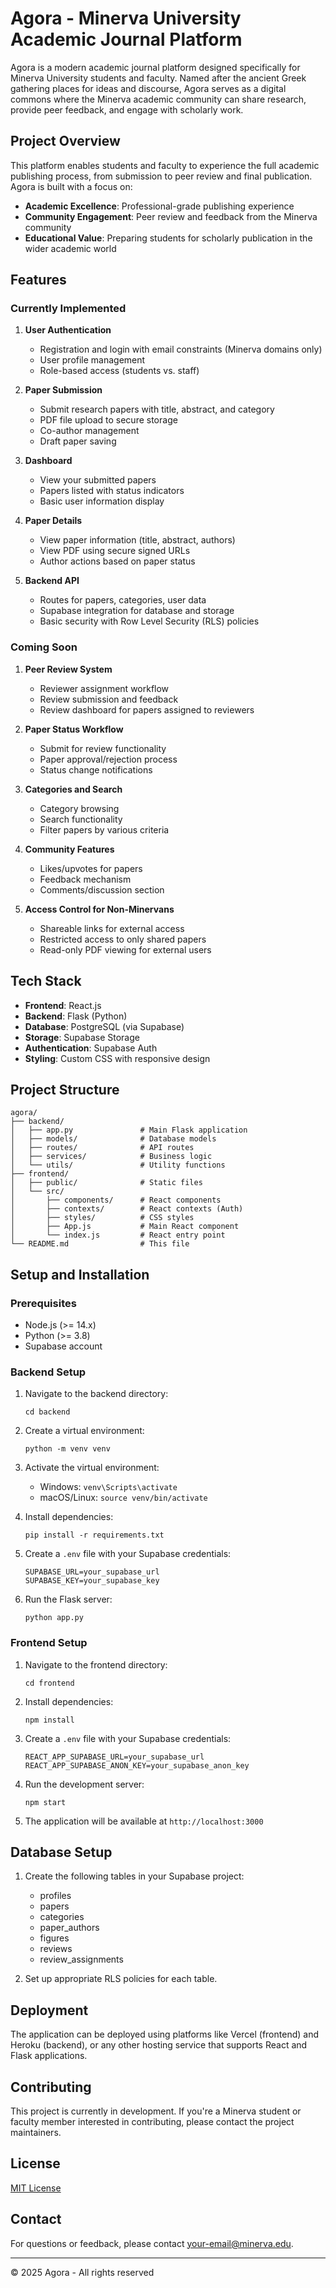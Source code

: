 # Agora - Minerva University Academic Journal Platform

Agora is a modern academic journal platform designed specifically for Minerva University students and faculty. Named after the ancient Greek gathering places for ideas and discourse, Agora serves as a digital commons where the Minerva academic community can share research, provide peer feedback, and engage with scholarly work.

## Project Overview

This platform enables students and faculty to experience the full academic publishing process, from submission to peer review and final publication. Agora is built with a focus on:

- **Academic Excellence**: Professional-grade publishing experience
- **Community Engagement**: Peer review and feedback from the Minerva community
- **Educational Value**: Preparing students for scholarly publication in the wider academic world

## Features

### Currently Implemented

1. **User Authentication**
   - Registration and login with email constraints (Minerva domains only)
   - User profile management
   - Role-based access (students vs. staff)

2. **Paper Submission**
   - Submit research papers with title, abstract, and category
   - PDF file upload to secure storage
   - Co-author management
   - Draft paper saving

3. **Dashboard**
   - View your submitted papers
   - Papers listed with status indicators
   - Basic user information display

4. **Paper Details**
   - View paper information (title, abstract, authors)
   - View PDF using secure signed URLs
   - Author actions based on paper status

5. **Backend API**
   - Routes for papers, categories, user data
   - Supabase integration for database and storage
   - Basic security with Row Level Security (RLS) policies

### Coming Soon

1. **Peer Review System**
   - Reviewer assignment workflow
   - Review submission and feedback
   - Review dashboard for papers assigned to reviewers

2. **Paper Status Workflow**
   - Submit for review functionality
   - Paper approval/rejection process
   - Status change notifications

3. **Categories and Search**
   - Category browsing
   - Search functionality
   - Filter papers by various criteria

4. **Community Features**
   - Likes/upvotes for papers
   - Feedback mechanism
   - Comments/discussion section

5. **Access Control for Non-Minervans**
   - Shareable links for external access
   - Restricted access to only shared papers
   - Read-only PDF viewing for external users

## Tech Stack

- **Frontend**: React.js
- **Backend**: Flask (Python)
- **Database**: PostgreSQL (via Supabase)
- **Storage**: Supabase Storage
- **Authentication**: Supabase Auth
- **Styling**: Custom CSS with responsive design

## Project Structure

```
agora/
├── backend/
│   ├── app.py               # Main Flask application
│   ├── models/              # Database models
│   ├── routes/              # API routes
│   ├── services/            # Business logic
│   └── utils/               # Utility functions
├── frontend/
│   ├── public/              # Static files
│   └── src/
│       ├── components/      # React components
│       ├── contexts/        # React contexts (Auth)
│       ├── styles/          # CSS styles
│       ├── App.js           # Main React component
│       └── index.js         # React entry point
└── README.md                # This file
```

## Setup and Installation

### Prerequisites

- Node.js (>= 14.x)
- Python (>= 3.8)
- Supabase account

### Backend Setup

1. Navigate to the backend directory:
   ```
   cd backend
   ```

2. Create a virtual environment:
   ```
   python -m venv venv
   ```

3. Activate the virtual environment:
   - Windows: `venv\Scripts\activate`
   - macOS/Linux: `source venv/bin/activate`

4. Install dependencies:
   ```
   pip install -r requirements.txt
   ```

5. Create a `.env` file with your Supabase credentials:
   ```
   SUPABASE_URL=your_supabase_url
   SUPABASE_KEY=your_supabase_key
   ```

6. Run the Flask server:
   ```
   python app.py
   ```

### Frontend Setup

1. Navigate to the frontend directory:
   ```
   cd frontend
   ```

2. Install dependencies:
   ```
   npm install
   ```

3. Create a `.env` file with your Supabase credentials:
   ```
   REACT_APP_SUPABASE_URL=your_supabase_url
   REACT_APP_SUPABASE_ANON_KEY=your_supabase_anon_key
   ```

4. Run the development server:
   ```
   npm start
   ```

5. The application will be available at `http://localhost:3000`

## Database Setup

1. Create the following tables in your Supabase project:
   - profiles
   - papers
   - categories
   - paper_authors
   - figures
   - reviews
   - review_assignments

2. Set up appropriate RLS policies for each table.

## Deployment

The application can be deployed using platforms like Vercel (frontend) and Heroku (backend), or any other hosting service that supports React and Flask applications.

## Contributing

This project is currently in development. If you're a Minerva student or faculty member interested in contributing, please contact the project maintainers.

## License

[MIT License](LICENSE)

## Contact

For questions or feedback, please contact [your-email@minerva.edu](mailto:praiseogwuche@minerva.edu).

---

© 2025 Agora - All rights reserved